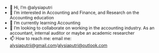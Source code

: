 - 👋 Hi, I’m @alysiaputri
- 👀 I’m interested in Accounting and Finance, and Research on the Accounting education
- 🌱 I’m currently learning Accounting 
- 💞️ I’m looking to collaborate on working in the accounting industry. As an accountant, internal auditor or maybe an academic researcher
- 📫 How to reach me: email me: alysiaputrii@gmail.com/alysiaputri@outlook.com 

<!---
alysiaputri/alysiaputri is a ✨ special ✨ repository because its `README.md` (this file) appears on your GitHub profile.
You can click the Preview link to take a look at your changes.
--->
